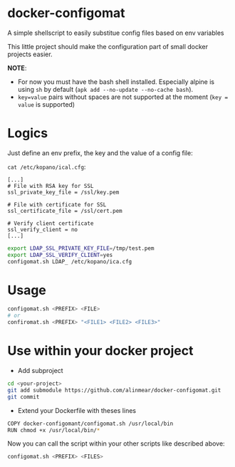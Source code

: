 # docker-configomat
A simple shellscript to easily substitue config files based on env variables

This little project should make the configuration part of small docker projects easier. 

__NOTE__: 
* For now you must have the bash shell installed. Especially alpine is using `sh` by default (`apk add --no-update --no-cache bash`).
* `key=value` pairs without spaces are not supported at the moment (`key = value` is supported)

# Logics

Just define an env prefix, the key and the value of a config file:

`cat /etc/kopano/ical.cfg`:
```
[...]
# File with RSA key for SSL
ssl_private_key_file = /ssl/key.pem

# File with certificate for SSL
ssl_certificate_file = /ssl/cert.pem

# Verify client certificate
ssl_verify_client = no
[...]
```

```bash
export LDAP_SSL_PRIVATE_KEY_FILE=/tmp/test.pem
export LDAP_SSL_VERIFY_CLIENT=yes
configomat.sh LDAP_ /etc/kopano/ica.cfg
```

# Usage

```bash
configomat.sh <PREFIX> <FILE>
# or
confiromat.sh <PREFIX> "<FILE1> <FILE2> <FILE3>"
```

# Use within your docker project

* Add subproject
```bash
cd <your-project>
git add submodule https://github.com/alinmear/docker-configomat.git
git commit
```

* Extend your Dockerfile with theses lines
```bash
COPY docker-configomant/configomat.sh /usr/local/bin
RUN chmod +x /usr/local/bin/*
```

Now you can call the script within your other scripts like described above:
```bash
configomat.sh <PREFIX> <FILES>
```
